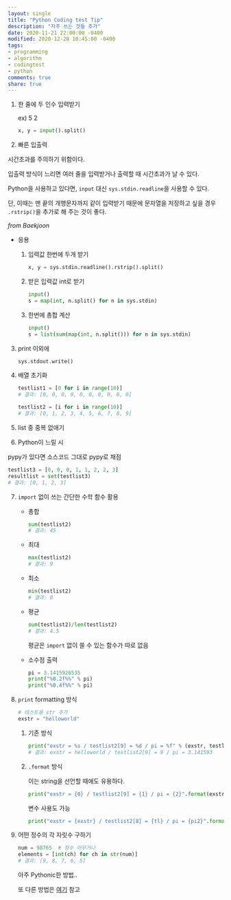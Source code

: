 ```yaml
---
layout: single
title: "Python Coding test Tip"
description: "자주 쓰는 것들 추가"
date: 2020-11-21 22:00:00 -0400
modified: 2020-12-28 10:45:00 -0400
tags: 
- programming
- algorithm
- codingtest
- python
comments: true
share: true
---
```


1. 한 줄에 두 인수 입력받기

	ex) 5 2
	```python
	x, y = input().split()
	```
	
2. 빠른 입출력

  시간초과를 주의하기 위함이다.

  입출력 방식이 느리면 여러 줄을 입력받거나 출력할 때 시간초과가 날 수 있다.

  Python을 사용하고 있다면, `input` 대신 `sys.stdin.readline`을 사용할 수 있다.

  단, 이때는 맨 끝의 개행문자까지 같이 입력받기 때문에 문자열을 저장하고 싶을 경우 `.rstrip()`을 추가로 해 주는 것이 좋다.

  *from Baekjoon*

  - 응용

  	1. 입력값 한번에 두개 받기
  	
  	   ```python
  	   x, y = sys.stdin.readline().rstrip().split()
  	   ```
  	2. 받은 입력값 int로 받기
  	
  	   ```python
  	   input()
  	   s = map(int, n.split() for n in sys.stdin)
  	   ```
  	3. 한번에 총합 계산
  	
  	   ```python
  	   input()
  	   s = list(sum(map(int, n.split())) for n in sys.stdin)
  	   ```

3. print 이외에

	```python
	sys.stdout.write()
	```
	
4. 배열 초기화

	```python
	testlist1 = [0 for i in range(10)]
	# 결과: [0, 0, 0, 0, 0, 0, 0, 0, 0, 0]
	```
	
	```python
	testlist2 = [i for i in range(10)]
	# 결과: [0, 1, 2, 3, 4, 5, 6, 7, 8, 9]
	```
	
5. list 중 중복 없애기

	
	
6. Python이 느릴 시

  pypy가 있다면 소스코드 그대로 pypy로 채점

  ```python
  testlist3 = [0, 0, 0, 1, 1, 2, 2, 3]
  resultlist = set(testlist3)
  # 결과: [0, 1, 2, 3]
  ```

7. `import` 없이 쓰는 간단한 수학 함수 활용

   - 총합

     ```python
     sum(testlist2)
     # 결과: 45
     ```

   - 최대

     ```python
     max(testlist2)
     # 결과: 9
     ```

   - 최소

     ```python
     min(testlist2)
     # 결과: 0
     ```

   - 평균

     ```python
     sum(testlist2)/len(testlist2)
     # 결과: 4.5
     ```

     평균은 `import` 없이 쓸 수 있는 함수가 따로 없음
     
   - 소수점 출력

     ```python
     pi = 3.1415926535
     print("%0.2f%%" % pi)
     print("%0.4f%%" % pi)
     ```

8. `print` formatting 방식

   ```python
   # 테스트용 str 추가
   exstr = "helloworld"
   ```

   1. 기존 방식

      ```python
      print("exstr = %s / testlist2[9] = %d / pi = %f" % (exstr, testlist2[9], pi))
      # 결과: exstr = helloworld / testlist2[9] = 9 / pi = 3.141593
      ```

   2. `.format` 방식

      이는 string을 선언할 때에도 유용하다.

      ```python
      print("exstr = {0} / testlist2[9] = {1} / pi = {2}".format(exstr, testlist2[8], pi))
      ```

      변수 사용도 가능

      ```python
      print("exstr = {exstr} / testlist2[8] = {tl} / pi = {pi2}".format(exstr=exstr, tl=testlist2[8], pi2=pi))
      ```

9. 어떤 정수의 각 자릿수 구하기

   ```python
   num = 98765	# 정수 아무거나
   elements = [int(ch) for ch in str(num)]
   # 결과: [9, 8, 7, 6, 5]
   ```

   아주 Pythonic한 방법..

   또 다른 방법은 [여기](https://shoark7.github.io/programming/algorithm/3-ways-to-get-length-of-natural-number) 참고

   

